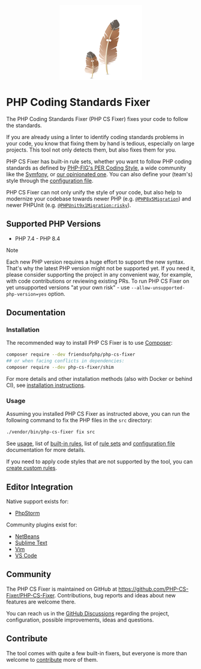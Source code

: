<p align="center">
    <a href="https://cs.symfony.com">
        <img src="./logo.png" title="PHP CS Fixer" alt="PHP CS Fixer logo">
    </a>
</p>

# PHP Coding Standards Fixer

The PHP Coding Standards Fixer (PHP CS Fixer) fixes your code to follow the standards.

If you are already using a linter to identify coding standards problems in your
code, you know that fixing them by hand is tedious, especially on large
projects. This tool not only detects them, but also fixes them for you.

PHP CS Fixer has built-in rule sets, whether you want to follow PHP coding standards as defined by [PHP-FIG's PER Coding Style](https://www.php-fig.org/per/coding-style/),
a wide community like the [Symfony](https://symfony.com/doc/current/contributing/code/standards.html),
or [our opinionated one](./doc/ruleSets/PhpCsFixer.rst).
You can also define your (team's) style through the [configuration file](./doc/config.rst).

PHP CS Fixer can not only unify the style of your code, but also help to modernize your codebase towards
newer PHP (e.g. [`@PHP8x5Migration`](./doc/ruleSets/PHP8x5Migration.rst)) and newer PHPUnit (e.g. [`@PHPUnit9x1Migration:risky`](./doc/ruleSets/PHPUnit9x1MigrationRisky.rst)).

## Supported PHP Versions

* PHP 7.4 - PHP 8.4

> [!NOTE]
> Each new PHP version requires a huge effort to support the new syntax.
> That's why the latest PHP version might not be supported yet. If you need it,
> please consider supporting the project in any convenient way, for example,
> with code contributions or reviewing existing PRs. To run PHP CS Fixer on yet
> unsupported versions "at your own risk" - use `--allow-unsupported-php-version=yes` option.

## Documentation

### Installation

The recommended way to install PHP CS Fixer is to use [Composer](https://getcomposer.org/download/):

```sh
composer require --dev friendsofphp/php-cs-fixer
## or when facing conflicts in dependencies:
composer require --dev php-cs-fixer/shim
```

For more details and other installation methods (also with Docker or behind CI), see
[installation instructions](./doc/installation.rst).

### Usage

Assuming you installed PHP CS Fixer as instructed above, you can run the
following command to fix the PHP files in the `src` directory:

```sh
./vendor/bin/php-cs-fixer fix src
```

See [usage](./doc/usage.rst), list of [built-in rules](./doc/rules/index.rst), list of [rule sets](./doc/ruleSets/index.rst)
and [configuration file](./doc/config.rst) documentation for more details.

If you need to apply code styles that are not supported by the tool, you can
[create custom rules](./doc/custom_rules.rst).

## Editor Integration

Native support exists for:

* [PhpStorm](https://www.jetbrains.com/help/phpstorm/using-php-cs-fixer.html)

Community plugins exist for:

* [NetBeans](https://plugins.netbeans.apache.org/catalogue/?id=36)
* [Sublime Text](https://github.com/benmatselby/sublime-phpcs)
* [Vim](https://github.com/stephpy/vim-php-cs-fixer)
* [VS Code](https://github.com/junstyle/vscode-php-cs-fixer)

## Community

The PHP CS Fixer is maintained on GitHub at <https://github.com/PHP-CS-Fixer/PHP-CS-Fixer>.
Contributions, bug reports and ideas about new features are welcome there.

You can reach us in the [GitHub Discussions](https://github.com/PHP-CS-Fixer/PHP-CS-Fixer/discussions/) regarding the
project, configuration, possible improvements, ideas and questions.

## Contribute

The tool comes with quite a few built-in fixers, but everyone is more than
welcome to [contribute](./CONTRIBUTING.md) more of them.
